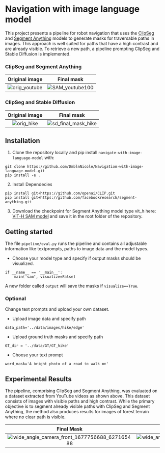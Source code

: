 # Navigation with image language model

This project presents a pipeline for robot navigation that uses the [ClipSeg](https://arxiv.org/pdf/2112.10003.pdf) and [Segment Anything](https://arxiv.org/pdf/2304.02643.pdf) models to generate masks for traversable paths in images. This approach is well suited for paths that have a high contrast and are already visible. To retrieve a new path, a pipeline prompting ClipSeg and Stable Diffusion is implemented.

### ClipSeg and Segment Anything
Original image          |  Final mask
:-------------------------:|:-------------------------:
![orig_youtube](https://github.com/DmblnNicole/Navigation-with-image-language-model/assets/75450536/e2dfbc2d-6b7b-4bae-9d0a-385536ee30aa)  |  ![SAM_youtube100](https://github.com/DmblnNicole/Navigation-with-image-language-model/assets/75450536/a9ddc143-6634-490c-8c26-41313c7cc3cd)

### ClipSeg and Stable Diffusion
Original image          |  Final mask
:-------------------------:|:-------------------------:
![orig_hike](https://github.com/DmblnNicole/Navigation-with-image-language-model/assets/75450536/3df134b8-c2cc-48c9-91cd-e5e32a6b5db8) |  ![sd_final_mask_hike](https://github.com/DmblnNicole/Navigation-with-image-language-model/assets/75450536/85cc2749-e326-4653-a8a0-672d0de74649)

## Installation

1. Clone the repository locally and pip install `navigate-with-image-language-model` with:
   
  ```
  git clone https://github.com/DmblnNicole/Navigation-with-image-language-model.git
  pip install -e .
 ```

2. Install Dependecies

```
pip install git+https://github.com/openai/CLIP.git
pip install git+https://github.com/facebookresearch/segment-anything.git
```

3. Download the checkpoint for Segment Anything model type vit_h here: [ViT-H SAM model](https://dl.fbaipublicfiles.com/segment_anything/sam_vit_h_4b8939.pth) and save it in the root folder of the repository.

## Getting started

The file `pipeline/eval.py` runs the pipeline and contains all adjustable information like textprompts, paths to image data and the model types.

- Choose your model type and specify if output masks should be visualized.
```
if __name__ == '__main__':
    main('sam', visualize=False)
```
A new folder called ` output ` will save the masks if `visualize==True`.

### Optional

Change text prompts and upload your own dataset. 

- Upload image data and specify path
```
data_path='../data/images/hike/edge'
```
- Upload ground truth masks and specify path
```
GT_dir = '../data/GT/GT_hike'
```
- Choose your text prompt
```
word_mask='A bright photo of a road to walk on'
```
## Experimental Results
The pipeline, comprising ClipSeg and Segment Anything, was evaluated on a dataset extracted from YouTube videos as shown above. This dataset consists of images with visible paths and high contrast. While the primary objective is to segment already visible paths with ClipSeg and Segment Anything, the method also produces results for images of forest terrain where no clear path is visible.

Final Mask         |  Final mask
:-------------------------:|:-------------------------:
![wide_angle_camera_front_1677756688_627165488](https://github.com/DmblnNicole/Navigation-with-image-language-model/assets/75450536/d723579e-1f40-496f-a3d9-019c1a834ffd)|![wide_angle_camera_front_1677756728_599394188](https://github.com/DmblnNicole/Navigation-with-image-language-model/assets/75450536/b4f403fc-6562-48a7-914d-1031507d70c6)
